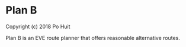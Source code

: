 # Plan B
Copyright (c) 2018 Po Huit

Plan B is an EVE route planner that offers reasonable
alternative routes.
